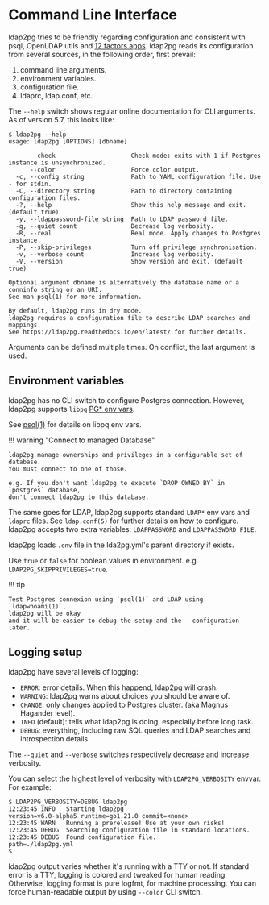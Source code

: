<!--*- markdown -*-->

<h1>Command Line Interface</h1>

ldap2pg tries to be friendly regarding configuration and consistent with psql,
OpenLDAP utils and [12 factors apps](https://12factor.net/). ldap2pg reads its
configuration from several sources, in the following order, first prevail:

1. command line arguments.
2. environment variables.
3. configuration file.
4. ldaprc, ldap.conf, etc.

The `--help` switch shows regular online documentation for CLI arguments. As of
version 5.7, this looks like:

``` console
$ ldap2pg --help
usage: ldap2pg [OPTIONS] [dbname]

      --check                     Check mode: exits with 1 if Postgres instance is unsynchronized.
      --color                     Force color output.
  -c, --config string             Path to YAML configuration file. Use - for stdin.
  -C, --directory string          Path to directory containing configuration files.
  -?, --help                      Show this help message and exit. (default true)
  -y, --ldappassword-file string  Path to LDAP password file.
  -q, --quiet count               Decrease log verbosity.
  -R, --real                      Real mode. Apply changes to Postgres instance.
  -P, --skip-privileges           Turn off privilege synchronisation.
  -v, --verbose count             Increase log verbosity.
  -V, --version                   Show version and exit. (default true)

Optional argument dbname is alternatively the database name or a conninfo string or an URI.
See man psql(1) for more information.

By default, ldap2pg runs in dry mode.
ldap2pg requires a configuration file to describe LDAP searches and mappings.
See https://ldap2pg.readthedocs.io/en/latest/ for further details.
```

Arguments can be defined multiple times. On conflict, the last argument is used.


## Environment variables

ldap2pg has no CLI switch to configure Postgres connection.
However, ldap2pg supports `libpq` [PG* env vars](https://www.postgresql.org/docs/current/libpq-envars.html).

See [psql(1)] for details on libpq env vars.

[psql(1)]: https://www.postgresql.org/docs/current/app-psql.html#APP-PSQL-ENVIRONMENT

!!! warning "Connect to managed Database"

    ldap2pg manage ownerships and privileges in a configurable set of database.
    You must connect to one of those.

    e.g. If you don't want ldap2pg te execute `DROP OWNED BY` in `postgres` database,
    don't connect ldap2pg to this database.

The same goes for LDAP, ldap2pg supports standard `LDAP*` env vars and `ldaprc` files.
See `ldap.conf(5)` for further details on how to configure.
ldap2pg accepts two extra variables: `LDAPPASSWORD` and `LDAPPASSWORD_FILE`.

ldap2pg loads `.env` file in the lda2pg.yml's parent directory if exists.

Use `true` or `false` for boolean values in environment. e.g. `LDAP2PG_SKIPPRIVILEGES=true`.

!!! tip

    Test Postgres connexion using `psql(1)` and LDAP using `ldapwhoami(1)`,
    ldap2pg will be okay
    and it will be easier to debug the setup and the   configuration later.


## Logging setup

ldap2pg have several levels of logging:

- `ERROR`: error details. When this happend, ldap2pg will crash.
- `WARNING`: ldap2pg warns about choices you should be aware of.
- `CHANGE`: only changes applied to Postgres cluster. (aka Magnus Hagander level).
- `INFO` (default): tells what ldap2pg is doing, especially before long task.
- `DEBUG`: everything, including raw SQL queries and LDAP searches and
  introspection details.

The `--quiet` and `--verbose` switches respectively decrease and increase
verbosity.

You can select the highest level of verbosity with `LDAP2PG_VERBOSITY` envvar. For example:


``` console
$ LDAP2PG_VERBOSITY=DEBUG ldap2pg
12:23:45 INFO   Starting ldap2pg                                 version=v6.0-alpha5 runtime=go1.21.0 commit=<none>
12:23:45 WARN   Running a prerelease! Use at your own risks!
12:23:45 DEBUG  Searching configuration file in standard locations.
12:23:45 DEBUG  Found configuration file.                        path=./ldap2pg.yml
$
```

ldap2pg output varies whether it's running with a TTY or not.
If standard error is a TTY, logging is colored and tweaked for human reading.
Otherwise, logging format is pure logfmt, for machine processing.
You can force human-readable output by using `--color` CLI switch.
